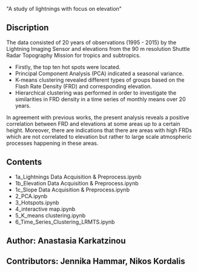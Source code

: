 "A study of lightnings with focus on elevation"

## Discription

The data consisted of 20 years of observations (1995 - 2015) by the Lightning Imaging Sensor and elevations from
the 90 m resolution Shuttle Radar Topography Mission for tropics and subtropics. 
- Firstly, the top ten hot spots were located.
- Principal Component Analysis (PCA) indicated a seasonal variance. 
- K-means clustering revealed different types of groups based on the Flash Rate Density (FRD) and corresponding elevation. 
- Hierarchical clustering was performed in order to investigate the similarities in FRD density in a time series of monthly means over 20 years. 

In agreement with previous works, the present analysis reveals a positive correlation between FRD and elevations at some areas up to a certain height. Moreover, there are indications that there are areas with high FRDs which are not correlated to elevation but rather to large scale atmospheric processes happening in these areas.


## Contents
- 1a_Lightnings Data  Acquisition & Preprocess.ipynb
- 1b_Elevation Data Acquisition & Preprocess.ipynb
- 1c_Slope  Data Acquisition & Preprocess.ipynb
- 2_PCA.ipynb
- 3_Hotspots.ipynb
- 4_interactive map.ipynb
- 5_K_means clustering.ipynb
- 6_Time_Series_Clustering_LRMTS.ipynb


## Author: Anastasia Karkatzinou
## Contributors: Jennika Hammar, Nikos Kordalis